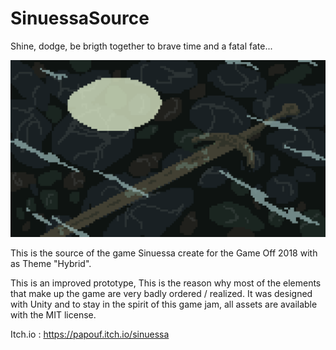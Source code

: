 # SinuessaSource

Shine, dodge, be brigth together to brave time and a fatal fate...

![](Scene_intro.gif)


This is the source of the game Sinuessa create for the Game Off 2018 with as Theme "Hybrid".

This is an improved prototype, This is the reason why most of the elements that make up the game are very badly ordered / realized. It was designed with Unity and to stay in the spirit of this game jam, all assets are available with the MIT license.

Itch.io : https://papouf.itch.io/sinuessa
